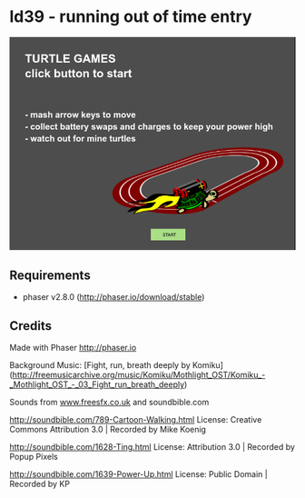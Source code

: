 # ld39 - running out of time entry 
![turtle games screenshot](https://github.com/gglyptodon/ld39/blob/master/screenshots/screen1.png)

## Requirements
- phaser v2.8.0 (http://phaser.io/download/stable)


## Credits

Made with Phaser http://phaser.io

Background Music: [Fight, run, breath deeply by Komiku] (http://freemusicarchive.org/music/Komiku/Mothlight_OST/Komiku_-_Mothlight_OST_-_03_Fight_run_breath_deeply)

Sounds from www.freesfx.co.uk and soundbible.com

http://soundbible.com/789-Cartoon-Walking.html License: Creative Commons Attribution 3.0 | Recorded by Mike Koenig

http://soundbible.com/1628-Ting.html License: Attribution 3.0 | Recorded by Popup Pixels

http://soundbible.com/1639-Power-Up.html License: Public Domain | Recorded by KP
